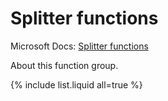 ---
---

# Splitter functions

Microsoft Docs: [Splitter functions](https://docs.microsoft.com/en-us/powerquery-m/splitter-functions)

About this function group.

{% include list.liquid all=true %}